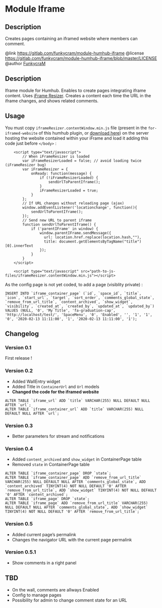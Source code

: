 Module Iframe
==========================

## Description

Creates pages containing an iframed website where members can comment.

@link https://gitlab.com/funkycram/module-humhub-iframe
@license https://gitlab.com/funkycram/module-humhub-iframe/blob/master/LICENSE
@author [FunkycraM](https://marc.fun)


## Description

Iframe module for Humhub.
Enables to create pages integrating iframe content.
Uses [iFrame Resizer](https://github.com/davidjbradshaw/iframe-resizer).
Creates a content each time the URL in the iframe changes, and shows related comments.


## Usage

You must copy `iframeResizer.contentWindow.min.js` file (present in the `for-iframed-website` of this humhub plugin, or [download here](https://gitlab.com/funkycram/module-humhub-iframe/-/raw/master/for-iframed-website/iframeResizer.contentWindow.min.js?inline=false)) on the server hosting the website contained within your iFrame and load it adding this code just before `</body>` :
```
    <script type="text/javascript">
        // When iFrameResizer is loaded
        var iFrameResizerLoaded = false; // avoid loading twice (iFrameResizer bug)
        var iFrameResizer = {
            onReady: function(message) {
                if (!iFrameResizerLoaded) {
                    sendUrlToParentIframe();
                }
                iFrameResizerLoaded = true;
            }
        };
        // If URL changes without reloading page (ajax)
        window.addEventListener('locationchange', function(){
            sendUrlToParentIframe();
        });
        // Send new URL to parent iframe
        function sendUrlToParentIframe() {
            if ('parentIFrame' in window) {
                window.parentIFrame.sendMessage({
                  url: location.href.replace(location.hash,""),
                  title: document.getElementsByTagName("title")[0].innerText
                });
            }
        }
    </script>

    <script type="text/javascript" src="path-to-js-files/iframeResizer.contentWindow.min.js"></script>
```

As the config page is not yet coded, to add a page (visiblity private) :
```
INSERT INTO `iframe_container_page` (`id`, `space_id`, `title`, `icon`, `start_url`, `target`, `sort_order`, `comments_global_state`, `remove_from_url_title`, `content_archived`, `show_widget`, `visibility`, `created_at`, `created_by`, `updated_at`, `updated_by`) VALUES (NULL, '0', 'My Title', 'fa-graduation-cap', 'http://localhost/test/', 'SpaceMenu', '0', 'Enabled', '', '1', '1', '0', '2020-02-13 11:11:00', '1', '2020-02-13 11:11:00', '1');
```



## Changelog

### Version 0.1

First release !

### Version 0.2

- Added WallEntry widget
- Added Title in `ContainerUrl` and `Url` models
- **Changed the code for the iframed website**

```
ALTER TABLE `iframe_url` ADD `title` VARCHAR(255) NULL DEFAULT NULL AFTER `url`;
ALTER TABLE `iframe_container_url` ADD `title` VARCHAR(255) NULL DEFAULT NULL AFTER `url`; 
```


### Version 0.3

- Better parameters for stream and notifications

### Version 0.4

- Added `content_archived` and `show_widget` in ContainerPage table
- Removed `state` in ContainerPage table

```
ALTER TABLE `iframe_container_page` DROP `state`;
ALTER TABLE `iframe_container_page` ADD `remove_from_url_title` VARCHAR(255) NULL DEFAULT NULL AFTER `comments_global_state`, ADD `content_archived` TINYINT(4) NOT NULL DEFAULT '0' AFTER `remove_from_url_title`, ADD `show_widget` TINYINT(4) NOT NULL DEFAULT '0' AFTER `content_archived`;
ALTER TABLE `iframe_page` DROP `state`;
ALTER TABLE `iframe_page` ADD `remove_from_url_title` VARCHAR(255) NULL DEFAULT NULL AFTER `comments_global_state`, ADD `show_widget` TINYINT(4) NOT NULL DEFAULT '0' AFTER `remove_from_url_title`;
```

### Version 0.5

- Added current page’s permalink
- Changes the navigator URL with the current page permalink

### Version 0.5.1

- Show comments in a right panel


## TBD

- On the wall, comments are allways Enabled
- Config to manage pages
- Possibility for admin to change comment state for an URL